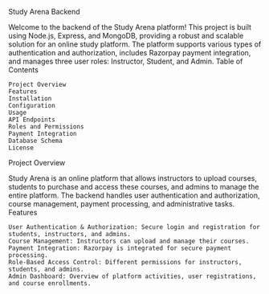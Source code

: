 Study Arena Backend

Welcome to the backend of the Study Arena platform! 
This project is built using Node.js, Express, and MongoDB, providing a robust and scalable solution for an online study platform.
The platform supports various types of authentication and authorization, includes Razorpay payment integration, and manages three user roles: Instructor, Student, and Admin.
Table of Contents

    Project Overview
    Features
    Installation
    Configuration
    Usage
    API Endpoints
    Roles and Permissions
    Payment Integration
    Database Schema
    License

Project Overview

Study Arena is an online platform that allows instructors to upload courses, students to purchase and access these courses, and admins to manage the entire platform. The backend handles user authentication and authorization, course management, payment processing, and administrative tasks.
Features

    User Authentication & Authorization: Secure login and registration for students, instructors, and admins.
    Course Management: Instructors can upload and manage their courses.
    Payment Integration: Razorpay is integrated for secure payment processing.
    Role-Based Access Control: Different permissions for instructors, students, and admins.
    Admin Dashboard: Overview of platform activities, user registrations, and course enrollments.
